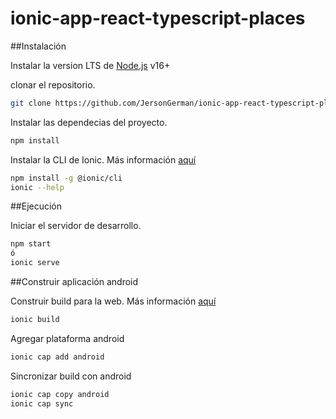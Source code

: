 # ionic-app-react-typescript-places


##Instalación

Instalar la version LTS de [Node.js](https://nodejs.org) v16+ 

clonar el repositorio.

```sh
git clone https://github.com/JersonGerman/ionic-app-react-typescript-places.git
```

Instalar las dependecias del proyecto.

```sh
npm install
```

Instalar la CLI de Ionic. Más información [aquí](https://ionicframework.com/docs/reference/glossary#cli)

```sh
npm install -g @ionic/cli
ionic --help
```

##Ejecución

Iniciar  el servidor de desarrollo. 

```sh
npm start
ó
ionic serve
```

##Construir aplicación android

Construir build para la web. Más información [aquí](https://ionicframework.com/docs/developing/android#project-setup)

```sh
ionic build
```

Agregar plataforma android

```sh
ionic cap add android
```

Sincronizar build con android
```sh
ionic cap copy android
ionic cap sync
```



